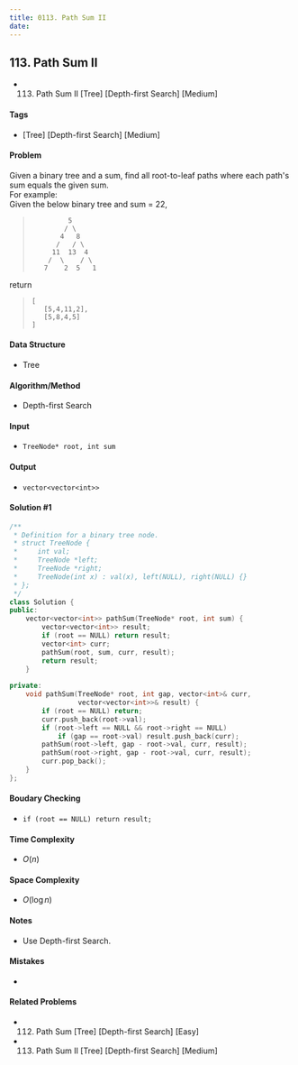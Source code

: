 ```yaml
---
title: 0113. Path Sum II
date: 
---
```


## 113. Path Sum II
- 113. Path Sum II [Tree] [Depth-first Search] [Medium]

#### Tags
- [Tree] [Depth-first Search] [Medium]

#### Problem
Given a binary tree and a sum, find all root-to-leaf paths where each path's sum equals the given sum.  
For example:  
Given the below binary tree and sum = 22,  
>              5
>             / \
>            4   8
>           /   / \
>          11  13  4
>         /  \    / \
>        7    2  5   1

return
>     [
>        [5,4,11,2],
>        [5,8,4,5]
>     ]

#### Data Structure
- Tree

#### Algorithm/Method
- Depth-first Search

#### Input
- `TreeNode* root, int sum`

#### Output
- `vector<vector<int>>`

#### Solution #1
``` C++
/**
 * Definition for a binary tree node.
 * struct TreeNode {
 *     int val;
 *     TreeNode *left;
 *     TreeNode *right;
 *     TreeNode(int x) : val(x), left(NULL), right(NULL) {}
 * };
 */
class Solution {
public:
    vector<vector<int>> pathSum(TreeNode* root, int sum) {
        vector<vector<int>> result;
        if (root == NULL) return result;
        vector<int> curr;
        pathSum(root, sum, curr, result);
        return result;
    }
    
private:
    void pathSum(TreeNode* root, int gap, vector<int>& curr,
                 vector<vector<int>>& result) {
        if (root == NULL) return;
        curr.push_back(root->val);
        if (root->left == NULL && root->right == NULL)
            if (gap == root->val) result.push_back(curr);
        pathSum(root->left, gap - root->val, curr, result);
        pathSum(root->right, gap - root->val, curr, result);
        curr.pop_back();
    }
};
```

#### Boudary Checking
- `if (root == NULL) return result;`

#### Time Complexity
- $O(n)$

#### Space Complexity
- $O(\log n)$

#### Notes
- Use Depth-first Search.

#### Mistakes
- 

#### Related Problems
- 112. Path Sum [Tree] [Depth-first Search] [Easy]
- 113. Path Sum II [Tree] [Depth-first Search] [Medium]
